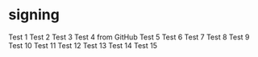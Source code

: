 # signing

Test 1
Test 2
Test 3
Test 4 from GitHub
Test 5 
Test 6
Test 7
Test 8
Test 9
Test 10
Test 11
Test 12
Test 13
Test 14
Test 15

